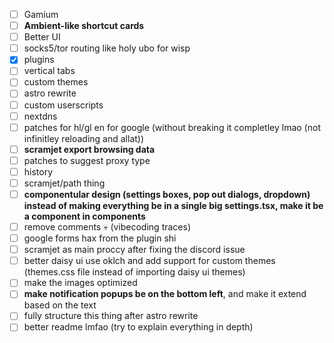 - [ ] Gamium
- [ ] **Ambient-like shortcut cards**
- [ ] Better UI
- [ ] socks5/tor routing like holy ubo for wisp
- [x] plugins
- [ ] vertical tabs
- [ ] custom themes
- [ ] astro rewrite
- [ ] custom userscripts
- [ ] nextdns
- [ ] patches for hl/gl en for google (without breaking it completley lmao (not infinitley reloading and allat))
- [ ] **scramjet export browsing data**
- [ ] patches to suggest proxy type
- [ ] history
- [ ] scramjet/path thing
- [ ] **componentular design (settings boxes, pop out dialogs, dropdown) instead of making everything be in a single big settings.tsx, make it be a component in components**
- [ ] remove comments :skull: (vibecoding traces)
- [ ] google forms hax from the plugin shi
- [ ] scramjet as main proccy after fixing the discord issue
- [ ] better daisy ui use oklch and add support for custom themes (themes.css file instead of importing daisy ui themes)
- [ ] make the images optimized
- [ ] **make notification popups be on the bottom left**, and make it extend based on the text
- [ ] fully structure this thing after astro rewrite
- [ ] better readme lmfao (try to explain everything in depth)
